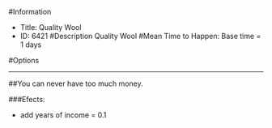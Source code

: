 #Information
 - Title: Quality Wool
 - ID: 6421
#Description
Quality Wool
#Mean Time to Happen:
Base time = 1 days

#Options

___
##You can never have too much money.

###Efects:<ul><li>add years of income = 0.1</li></ul>
